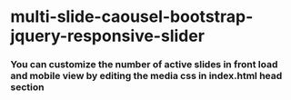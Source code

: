 # multi-slide-caousel-bootstrap-jquery-responsive-slider

### You can customize the number of active slides in front load and mobile view by editing the media css in index.html head section
